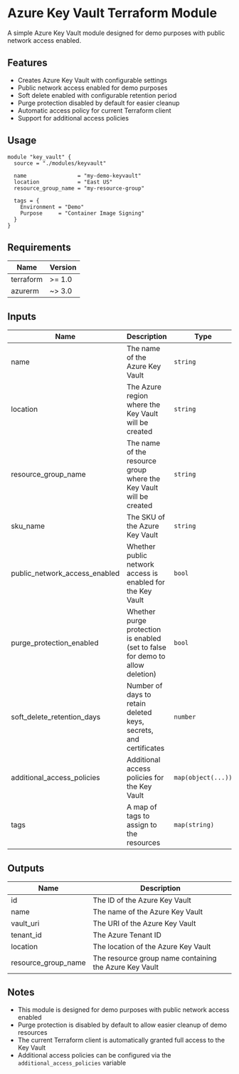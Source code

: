 # Azure Key Vault Terraform Module

A simple Azure Key Vault module designed for demo purposes with public network access enabled.

## Features

- Creates Azure Key Vault with configurable settings
- Public network access enabled for demo purposes
- Soft delete enabled with configurable retention period
- Purge protection disabled by default for easier cleanup
- Automatic access policy for current Terraform client
- Support for additional access policies

## Usage

```hcl
module "key_vault" {
  source = "./modules/keyvault"

  name                = "my-demo-keyvault"
  location            = "East US"
  resource_group_name = "my-resource-group"
  
  tags = {
    Environment = "Demo"
    Purpose     = "Container Image Signing"
  }
}
```

## Requirements

| Name | Version |
|------|---------|
| terraform | >= 1.0 |
| azurerm | ~> 3.0 |

## Inputs

| Name | Description | Type | Default | Required |
|------|-------------|------|---------|:--------:|
| name | The name of the Azure Key Vault | `string` | n/a | yes |
| location | The Azure region where the Key Vault will be created | `string` | n/a | yes |
| resource_group_name | The name of the resource group where the Key Vault will be created | `string` | n/a | yes |
| sku_name | The SKU of the Azure Key Vault | `string` | `"standard"` | no |
| public_network_access_enabled | Whether public network access is enabled for the Key Vault | `bool` | `true` | no |
| purge_protection_enabled | Whether purge protection is enabled (set to false for demo to allow deletion) | `bool` | `false` | no |
| soft_delete_retention_days | Number of days to retain deleted keys, secrets, and certificates | `number` | `7` | no |
| additional_access_policies | Additional access policies for the Key Vault | `map(object(...))` | `{}` | no |
| tags | A map of tags to assign to the resources | `map(string)` | `{}` | no |

## Outputs

| Name | Description |
|------|-------------|
| id | The ID of the Azure Key Vault |
| name | The name of the Azure Key Vault |
| vault_uri | The URI of the Azure Key Vault |
| tenant_id | The Azure Tenant ID |
| location | The location of the Azure Key Vault |
| resource_group_name | The resource group name containing the Azure Key Vault |

## Notes

- This module is designed for demo purposes with public network access enabled
- Purge protection is disabled by default to allow easier cleanup of demo resources
- The current Terraform client is automatically granted full access to the Key Vault
- Additional access policies can be configured via the `additional_access_policies` variable
